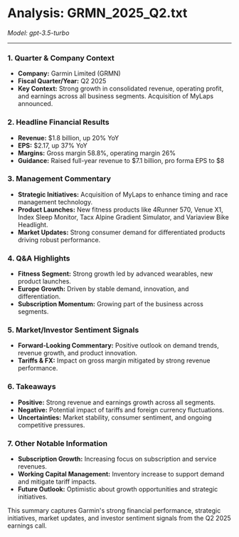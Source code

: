 # Analysis: GRMN_2025_Q2.txt

*Model: gpt-3.5-turbo*

---

### 1. Quarter & Company Context
- **Company:** Garmin Limited (GRMN)
- **Fiscal Quarter/Year:** Q2 2025
- **Key Context:** Strong growth in consolidated revenue, operating profit, and earnings across all business segments. Acquisition of MyLaps announced.

### 2. Headline Financial Results
- **Revenue:** $1.8 billion, up 20% YoY
- **EPS:** $2.17, up 37% YoY
- **Margins:** Gross margin 58.8%, operating margin 26%
- **Guidance:** Raised full-year revenue to $7.1 billion, pro forma EPS to $8

### 3. Management Commentary
- **Strategic Initiatives:** Acquisition of MyLaps to enhance timing and race management technology.
- **Product Launches:** New fitness products like 4Runner 570, Venue X1, Index Sleep Monitor, Tacx Alpine Gradient Simulator, and Variaview Bike Headlight.
- **Market Updates:** Strong consumer demand for differentiated products driving robust performance.

### 4. Q&A Highlights
- **Fitness Segment:** Strong growth led by advanced wearables, new product launches.
- **Europe Growth:** Driven by stable demand, innovation, and differentiation.
- **Subscription Momentum:** Growing part of the business across segments.

### 5. Market/Investor Sentiment Signals
- **Forward-Looking Commentary:** Positive outlook on demand trends, revenue growth, and product innovation.
- **Tariffs & FX:** Impact on gross margin mitigated by strong revenue performance.

### 6. Takeaways
- **Positive:** Strong revenue and earnings growth across all segments.
- **Negative:** Potential impact of tariffs and foreign currency fluctuations.
- **Uncertainties:** Market stability, consumer sentiment, and ongoing competitive pressures.

### 7. Other Notable Information
- **Subscription Growth:** Increasing focus on subscription and service revenues.
- **Working Capital Management:** Inventory increase to support demand and mitigate tariff impacts.
- **Future Outlook:** Optimistic about growth opportunities and strategic initiatives.

This summary captures Garmin's strong financial performance, strategic initiatives, market updates, and investor sentiment signals from the Q2 2025 earnings call.